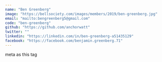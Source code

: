 ```yaml
---
name: "Ben Greenberg"
image: "https://bellsociety.com/images/members/2019/ben-greenberg.jpg"
email: "mailto:bengreenberg5@gmail.com"
code: "ben-greenberg"
github: "https://github.com/anchorwatt"
twitter: ""
linkedin: "https://linkedin.com/in/ben-greenberg-a51435129"
facebook: "https://facebook.com/benjamin.greenberg.71"
---
```

meta as this tag